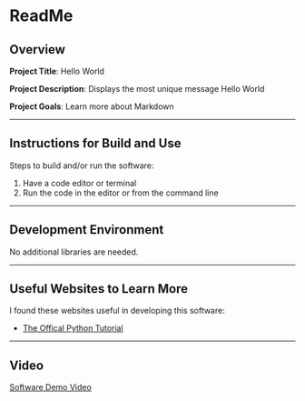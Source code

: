 # ReadMe

## Overview

**Project Title**: Hello World

**Project Description**: Displays the most unique message Hello World

**Project Goals**: Learn more about Markdown
****

## Instructions for Build and Use

Steps to build and/or run the software:

1. Have a code editor or terminal
2. Run the code in the editor or from the command line

****

## Development Environment 
No additional libraries are needed.

****

## Useful Websites to Learn More

I found these websites useful in developing this software:

* [The Offical Python Tutorial](https://docs.python.org/3/tutorial/index.html)

****
## Video
[Software Demo Video](https://youtu.be/WO9V9TSF11E)